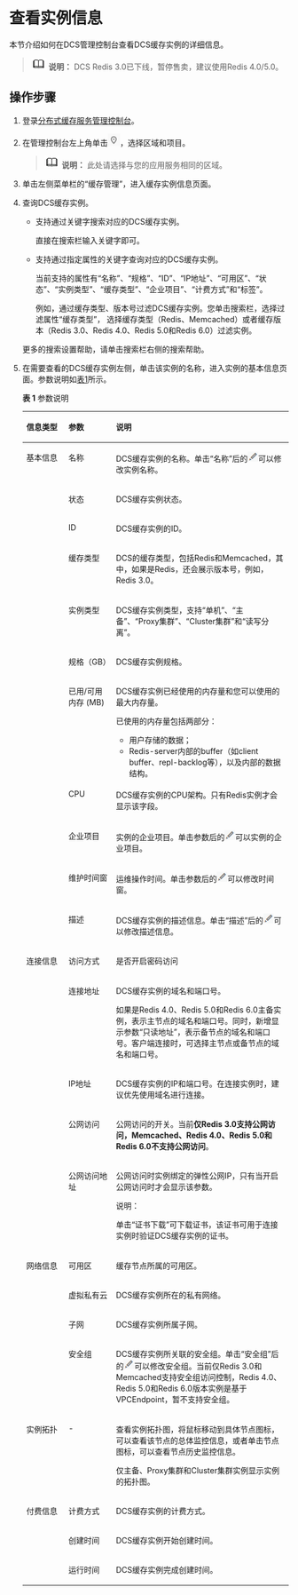 # 查看实例信息<a name="dcs-ug-0312016"></a>

本节介绍如何在DCS管理控制台查看DCS缓存实例的详细信息。

>![](public_sys-resources/icon-note.gif) **说明：** 
>DCS Redis 3.0已下线，暂停售卖，建议使用Redis 4.0/5.0。

## 操作步骤<a name="section2701015"></a>

1.  登录[分布式缓存服务管理控制台](https://console.huaweicloud.com/dcs)。
2.  在管理控制台左上角单击![](figures/icon-region.png)，选择区域和项目。

    >![](public_sys-resources/icon-note.gif) **说明：** 
    >此处请选择与您的应用服务相同的区域。

3.  单击左侧菜单栏的“缓存管理”，进入缓存实例信息页面。
4.  查询DCS缓存实例。

    -   支持通过关键字搜索对应的DCS缓存实例。

        直接在搜索栏输入关键字即可。

    -   支持通过指定属性的关键字查询对应的DCS缓存实例。

        当前支持的属性有“名称”、“规格”、“ID”、“IP地址”、“可用区”、“状态”、“实例类型”、“缓存类型”、“企业项目”、“计费方式”和“标签”。

        例如，通过缓存类型、版本号过滤DCS缓存实例。您单击搜索栏，选择过滤属性“缓存类型”， 选择缓存类型（Redis、Memcached）或者缓存版本（Redis 3.0、Redis 4.0、Redis 5.0和Redis 6.0）过滤实例。

    更多的搜索设置帮助，请单击搜索栏右侧的搜索帮助。

5.  在需要查看的DCS缓存实例左侧，单击该实例的名称，进入实例的基本信息页面。参数说明如[表1](#table76493131315)所示。

    **表 1**  参数说明

    <a name="table76493131315"></a>
    <table><thead align="left"><tr id="row166322137116"><th class="cellrowborder" valign="top" width="15.841584158415841%" id="mcps1.2.4.1.1"><p id="p16321313414"><a name="p16321313414"></a><a name="p16321313414"></a>信息类型</p>
    </th>
    <th class="cellrowborder" valign="top" width="17.82178217821782%" id="mcps1.2.4.1.2"><p id="p86321513815"><a name="p86321513815"></a><a name="p86321513815"></a>参数</p>
    </th>
    <th class="cellrowborder" valign="top" width="66.33663366336634%" id="mcps1.2.4.1.3"><p id="p163261313116"><a name="p163261313116"></a><a name="p163261313116"></a>说明</p>
    </th>
    </tr>
    </thead>
    <tbody><tr id="row663413137116"><td class="cellrowborder" rowspan="11" valign="top" width="15.841584158415841%" headers="mcps1.2.4.1.1 "><p id="p16324131717"><a name="p16324131717"></a><a name="p16324131717"></a>基本信息</p>
    <p id="p263217131716"><a name="p263217131716"></a><a name="p263217131716"></a></p>
    <p id="p3632513714"><a name="p3632513714"></a><a name="p3632513714"></a></p>
    <p id="p763331315110"><a name="p763331315110"></a><a name="p763331315110"></a></p>
    <p id="p46338131419"><a name="p46338131419"></a><a name="p46338131419"></a></p>
    <p id="p46331613011"><a name="p46331613011"></a><a name="p46331613011"></a></p>
    <p id="p26331013618"><a name="p26331013618"></a><a name="p26331013618"></a></p>
    <p id="p1463391317117"><a name="p1463391317117"></a><a name="p1463391317117"></a></p>
    <p id="p106331113111"><a name="p106331113111"></a><a name="p106331113111"></a></p>
    <p id="p19633171316118"><a name="p19633171316118"></a><a name="p19633171316118"></a></p>
    <p id="p126336133110"><a name="p126336133110"></a><a name="p126336133110"></a></p>
    <p id="p106331135110"><a name="p106331135110"></a><a name="p106331135110"></a></p>
    <p id="p163320135113"><a name="p163320135113"></a><a name="p163320135113"></a></p>
    <p id="p9633013816"><a name="p9633013816"></a><a name="p9633013816"></a></p>
    <p id="p763317138117"><a name="p763317138117"></a><a name="p763317138117"></a></p>
    <p id="p06336131712"><a name="p06336131712"></a><a name="p06336131712"></a></p>
    <p id="p96336139116"><a name="p96336139116"></a><a name="p96336139116"></a></p>
    <p id="p1163316136117"><a name="p1163316136117"></a><a name="p1163316136117"></a></p>
    <p id="p186331613114"><a name="p186331613114"></a><a name="p186331613114"></a></p>
    <p id="p186347134114"><a name="p186347134114"></a><a name="p186347134114"></a></p>
    <p id="p1563419133113"><a name="p1563419133113"></a><a name="p1563419133113"></a></p>
    <p id="p19634181320114"><a name="p19634181320114"></a><a name="p19634181320114"></a></p>
    <p id="p206345131319"><a name="p206345131319"></a><a name="p206345131319"></a></p>
    <p id="p12634171318113"><a name="p12634171318113"></a><a name="p12634171318113"></a></p>
    <p id="p1317915456184"><a name="p1317915456184"></a><a name="p1317915456184"></a></p>
    <p id="p15112840112316"><a name="p15112840112316"></a><a name="p15112840112316"></a></p>
    </td>
    <td class="cellrowborder" valign="top" width="17.82178217821782%" headers="mcps1.2.4.1.2 "><p id="p16341213610"><a name="p16341213610"></a><a name="p16341213610"></a>名称</p>
    </td>
    <td class="cellrowborder" valign="top" width="66.33663366336634%" headers="mcps1.2.4.1.3 "><p id="p1563410131715"><a name="p1563410131715"></a><a name="p1563410131715"></a>DCS缓存实例的名称。单击“名称”后的<a name="image1282411251279"></a><a name="image1282411251279"></a><span><img id="image1282411251279" src="figures/icon-edit.png"></span>可以修改实例名称。</p>
    </td>
    </tr>
    <tr id="row13645819132018"><td class="cellrowborder" valign="top" headers="mcps1.2.4.1.1 "><p id="p19637151311112"><a name="p19637151311112"></a><a name="p19637151311112"></a>状态</p>
    </td>
    <td class="cellrowborder" valign="top" headers="mcps1.2.4.1.2 "><p id="p6637913219"><a name="p6637913219"></a><a name="p6637913219"></a>DCS缓存实例状态。</p>
    </td>
    </tr>
    <tr id="row185314136564"><td class="cellrowborder" valign="top" headers="mcps1.2.4.1.1 "><p id="p863810131118"><a name="p863810131118"></a><a name="p863810131118"></a>ID</p>
    </td>
    <td class="cellrowborder" valign="top" headers="mcps1.2.4.1.2 "><p id="p36382132116"><a name="p36382132116"></a><a name="p36382132116"></a>DCS缓存实例的ID。</p>
    </td>
    </tr>
    <tr id="row16254203913208"><td class="cellrowborder" valign="top" headers="mcps1.2.4.1.1 "><p id="p02545395204"><a name="p02545395204"></a><a name="p02545395204"></a>缓存类型</p>
    </td>
    <td class="cellrowborder" valign="top" headers="mcps1.2.4.1.2 "><p id="p1525553922014"><a name="p1525553922014"></a><a name="p1525553922014"></a>DCS的缓存类型，包括Redis和Memcached，其中，如果是Redis，还会展示版本号，例如，Redis 3.0。</p>
    </td>
    </tr>
    <tr id="row563511320113"><td class="cellrowborder" valign="top" headers="mcps1.2.4.1.1 "><p id="p13635213119"><a name="p13635213119"></a><a name="p13635213119"></a>实例类型</p>
    </td>
    <td class="cellrowborder" valign="top" headers="mcps1.2.4.1.2 "><p id="p1063520131411"><a name="p1063520131411"></a><a name="p1063520131411"></a>DCS缓存实例类型，支持“单机”、“主备”、“Proxy集群”、“Cluster集群”和“读写分离”。</p>
    </td>
    </tr>
    <tr id="row1863518136113"><td class="cellrowborder" valign="top" headers="mcps1.2.4.1.1 "><p id="p66358133113"><a name="p66358133113"></a><a name="p66358133113"></a>规格（GB）</p>
    </td>
    <td class="cellrowborder" valign="top" headers="mcps1.2.4.1.2 "><p id="p1763518131616"><a name="p1763518131616"></a><a name="p1763518131616"></a>DCS缓存实例规格。</p>
    </td>
    </tr>
    <tr id="row9637101316114"><td class="cellrowborder" valign="top" headers="mcps1.2.4.1.1 "><p id="p11817621142117"><a name="p11817621142117"></a><a name="p11817621142117"></a>已用/可用内存 (MB)</p>
    </td>
    <td class="cellrowborder" valign="top" headers="mcps1.2.4.1.2 "><p id="p14636121316112"><a name="p14636121316112"></a><a name="p14636121316112"></a>DCS缓存实例已经使用的内存量和您可以使用的最大内存量。</p>
    <p id="p563610132017"><a name="p563610132017"></a><a name="p563610132017"></a>已使用的内存量包括两部分：</p>
    <a name="ul663611317119"></a><a name="ul663611317119"></a><ul id="ul663611317119"><li>用户存储的数据；</li><li>Redis-server内部的buffer（如client buffer、repl-backlog等），以及内部的数据结构。</li></ul>
    </td>
    </tr>
    <tr id="row5932418577"><td class="cellrowborder" valign="top" headers="mcps1.2.4.1.1 "><p id="p1534471112713"><a name="p1534471112713"></a><a name="p1534471112713"></a>CPU</p>
    </td>
    <td class="cellrowborder" valign="top" headers="mcps1.2.4.1.2 "><p id="p13445132717"><a name="p13445132717"></a><a name="p13445132717"></a>DCS缓存实例的CPU架构。只有Redis实例才会显示该字段。</p>
    </td>
    </tr>
    <tr id="row92213432219"><td class="cellrowborder" valign="top" headers="mcps1.2.4.1.1 "><p id="p722224314217"><a name="p722224314217"></a><a name="p722224314217"></a>企业项目</p>
    </td>
    <td class="cellrowborder" valign="top" headers="mcps1.2.4.1.2 "><p id="p1122274382112"><a name="p1122274382112"></a><a name="p1122274382112"></a>实例的企业项目。单击参数后的<a name="image070111541686"></a><a name="image070111541686"></a><span><img id="image070111541686" src="figures/icon-edit.png"></span>可以实例的企业项目。</p>
    </td>
    </tr>
    <tr id="row563851310114"><td class="cellrowborder" valign="top" headers="mcps1.2.4.1.1 "><p id="p1563731319115"><a name="p1563731319115"></a><a name="p1563731319115"></a>维护时间窗</p>
    </td>
    <td class="cellrowborder" valign="top" headers="mcps1.2.4.1.2 "><p id="p26376131816"><a name="p26376131816"></a><a name="p26376131816"></a>运维操作时间。单击参数后的<a name="image10826013181110"></a><a name="image10826013181110"></a><span><img id="image10826013181110" src="figures/icon-edit.png"></span>可以修改时间窗。</p>
    </td>
    </tr>
    <tr id="row1736317255413"><td class="cellrowborder" valign="top" headers="mcps1.2.4.1.1 "><p id="p133428550237"><a name="p133428550237"></a><a name="p133428550237"></a>描述</p>
    </td>
    <td class="cellrowborder" valign="top" headers="mcps1.2.4.1.2 "><p id="p12342185502318"><a name="p12342185502318"></a><a name="p12342185502318"></a>DCS缓存实例的描述信息。单击“描述”后的<a name="image1087814311137"></a><a name="image1087814311137"></a><span><img id="image1087814311137" src="figures/icon-edit.png"></span>可以修改描述信息。</p>
    </td>
    </tr>
    <tr id="row18394114319216"><td class="cellrowborder" rowspan="5" valign="top" width="15.841584158415841%" headers="mcps1.2.4.1.1 "><p id="p1280920422310"><a name="p1280920422310"></a><a name="p1280920422310"></a>连接信息</p>
    </td>
    <td class="cellrowborder" valign="top" width="17.82178217821782%" headers="mcps1.2.4.1.2 "><p id="p73944438217"><a name="p73944438217"></a><a name="p73944438217"></a>访问方式</p>
    </td>
    <td class="cellrowborder" valign="top" width="66.33663366336634%" headers="mcps1.2.4.1.3 "><p id="p0394243829"><a name="p0394243829"></a><a name="p0394243829"></a>是否开启密码访问</p>
    </td>
    </tr>
    <tr id="row14394743923"><td class="cellrowborder" valign="top" headers="mcps1.2.4.1.1 "><p id="p1363811316115"><a name="p1363811316115"></a><a name="p1363811316115"></a>连接地址</p>
    </td>
    <td class="cellrowborder" valign="top" headers="mcps1.2.4.1.2 "><p id="p92220518345"><a name="p92220518345"></a><a name="p92220518345"></a>DCS缓存实例的域名和端口号。</p>
    <p id="p122135143416"><a name="p122135143416"></a><a name="p122135143416"></a>如果是Redis 4.0、Redis 5.0和Redis 6.0主备实例，表示主节点的域名和端口号。同时，新增显示参数“只读地址”，表示备节点的域名和端口号。客户端连接时，可选择主节点或备节点的域名和端口号。</p>
    </td>
    </tr>
    <tr id="row958744373217"><td class="cellrowborder" valign="top" headers="mcps1.2.4.1.1 "><p id="p0588164311321"><a name="p0588164311321"></a><a name="p0588164311321"></a>IP地址</p>
    </td>
    <td class="cellrowborder" valign="top" headers="mcps1.2.4.1.2 "><p id="p1758854313211"><a name="p1758854313211"></a><a name="p1758854313211"></a>DCS缓存实例的IP和端口号。在连接实例时，建议优先使用域名进行连接。</p>
    </td>
    </tr>
    <tr id="row6395743123"><td class="cellrowborder" valign="top" headers="mcps1.2.4.1.1 "><p id="p8640151318114"><a name="p8640151318114"></a><a name="p8640151318114"></a>公网访问</p>
    </td>
    <td class="cellrowborder" valign="top" headers="mcps1.2.4.1.2 "><p id="p764013131311"><a name="p764013131311"></a><a name="p764013131311"></a>公网访问的开关。当前<strong id="b9413853122420"><a name="b9413853122420"></a><a name="b9413853122420"></a>仅Redis 3.0支持公网访问，Memcached、Redis 4.0、Redis 5.0和Redis 6.0不支持公网访问</strong>。</p>
    </td>
    </tr>
    <tr id="row182901036429"><td class="cellrowborder" valign="top" headers="mcps1.2.4.1.1 "><p id="p176411713714"><a name="p176411713714"></a><a name="p176411713714"></a>公网访问地址</p>
    </td>
    <td class="cellrowborder" valign="top" headers="mcps1.2.4.1.2 "><p id="p1964119131816"><a name="p1964119131816"></a><a name="p1964119131816"></a>公网访问时实例绑定的弹性公网IP，只有当开启公网访问时才会显示该参数。</p>
    <div class="note" id="note136411013616"><a name="note136411013616"></a><a name="note136411013616"></a><span class="notetitle"> 说明： </span><div class="notebody"><p id="p2641013513"><a name="p2641013513"></a><a name="p2641013513"></a>单击“证书下载”可下载证书，该证书可用于连接实例时验证DCS缓存实例的证书。</p>
    </div></div>
    </td>
    </tr>
    <tr id="row146491131711"><td class="cellrowborder" rowspan="4" valign="top" width="15.841584158415841%" headers="mcps1.2.4.1.1 "><p id="p196481113315"><a name="p196481113315"></a><a name="p196481113315"></a>网络信息</p>
    </td>
    <td class="cellrowborder" valign="top" width="17.82178217821782%" headers="mcps1.2.4.1.2 "><p id="p56481132113"><a name="p56481132113"></a><a name="p56481132113"></a>可用区</p>
    </td>
    <td class="cellrowborder" valign="top" width="66.33663366336634%" headers="mcps1.2.4.1.3 "><p id="p10648141316112"><a name="p10648141316112"></a><a name="p10648141316112"></a>缓存节点所属的可用区。</p>
    </td>
    </tr>
    <tr id="row162431041204"><td class="cellrowborder" valign="top" headers="mcps1.2.4.1.1 "><p id="p564914131812"><a name="p564914131812"></a><a name="p564914131812"></a>虚拟私有云</p>
    </td>
    <td class="cellrowborder" valign="top" headers="mcps1.2.4.1.2 "><p id="p8649213217"><a name="p8649213217"></a><a name="p8649213217"></a>DCS缓存实例所在的私有网络。</p>
    </td>
    </tr>
    <tr id="row1072598018"><td class="cellrowborder" valign="top" headers="mcps1.2.4.1.1 "><p id="p126496132119"><a name="p126496132119"></a><a name="p126496132119"></a>子网</p>
    </td>
    <td class="cellrowborder" valign="top" headers="mcps1.2.4.1.2 "><p id="p664913138113"><a name="p664913138113"></a><a name="p664913138113"></a>DCS缓存实例所属子网。</p>
    </td>
    </tr>
    <tr id="row564920139118"><td class="cellrowborder" valign="top" headers="mcps1.2.4.1.1 "><p id="p1364915132013"><a name="p1364915132013"></a><a name="p1364915132013"></a>安全组</p>
    </td>
    <td class="cellrowborder" valign="top" headers="mcps1.2.4.1.2 "><p id="p1164920132119"><a name="p1164920132119"></a><a name="p1164920132119"></a>DCS缓存实例所关联的安全组。单击“安全组”后的<a name="image13215191461418"></a><a name="image13215191461418"></a><span><img id="image13215191461418" src="figures/icon-edit.png"></span>可以修改安全组。当前仅Redis 3.0和Memcached支持安全组访问控制，Redis 4.0、Redis 5.0和Redis 6.0版本实例是基于VPCEndpoint，暂不支持安全组。</p>
    </td>
    </tr>
    <tr id="row179088481411"><td class="cellrowborder" valign="top" width="15.841584158415841%" headers="mcps1.2.4.1.1 "><p id="p129087482040"><a name="p129087482040"></a><a name="p129087482040"></a>实例拓扑</p>
    </td>
    <td class="cellrowborder" valign="top" width="17.82178217821782%" headers="mcps1.2.4.1.2 "><p id="p6908048543"><a name="p6908048543"></a><a name="p6908048543"></a>-</p>
    </td>
    <td class="cellrowborder" valign="top" width="66.33663366336634%" headers="mcps1.2.4.1.3 "><p id="p1890864816413"><a name="p1890864816413"></a><a name="p1890864816413"></a>查看实例拓扑图，将鼠标移动到具体节点图标，可以查看该节点的总体监控信息，或者单击节点图标，可以查看节点历史监控信息。</p>
    <p id="p7931102322714"><a name="p7931102322714"></a><a name="p7931102322714"></a>仅主备、Proxy集群和Cluster集群实例显示实例的拓扑图。</p>
    </td>
    </tr>
    <tr id="row121371141752"><td class="cellrowborder" rowspan="3" valign="top" width="15.841584158415841%" headers="mcps1.2.4.1.1 "><p id="p18845103244914"><a name="p18845103244914"></a><a name="p18845103244914"></a>付费信息</p>
    </td>
    <td class="cellrowborder" valign="top" width="17.82178217821782%" headers="mcps1.2.4.1.2 "><p id="p1463810136119"><a name="p1463810136119"></a><a name="p1463810136119"></a>计费方式</p>
    </td>
    <td class="cellrowborder" valign="top" width="66.33663366336634%" headers="mcps1.2.4.1.3 "><p id="p3638213813"><a name="p3638213813"></a><a name="p3638213813"></a>DCS缓存实例的计费方式。</p>
    </td>
    </tr>
    <tr id="row17691510358"><td class="cellrowborder" valign="top" headers="mcps1.2.4.1.1 "><p id="p156418131110"><a name="p156418131110"></a><a name="p156418131110"></a>创建时间</p>
    </td>
    <td class="cellrowborder" valign="top" headers="mcps1.2.4.1.2 "><p id="p86411713814"><a name="p86411713814"></a><a name="p86411713814"></a>DCS缓存实例开始创建时间。</p>
    </td>
    </tr>
    <tr id="row26920101257"><td class="cellrowborder" valign="top" headers="mcps1.2.4.1.1 "><p id="p12692101018519"><a name="p12692101018519"></a><a name="p12692101018519"></a>运行时间</p>
    </td>
    <td class="cellrowborder" valign="top" headers="mcps1.2.4.1.2 "><p id="p1369217101757"><a name="p1369217101757"></a><a name="p1369217101757"></a>DCS缓存实例完成创建时间。</p>
    </td>
    </tr>
    </tbody>
    </table>


